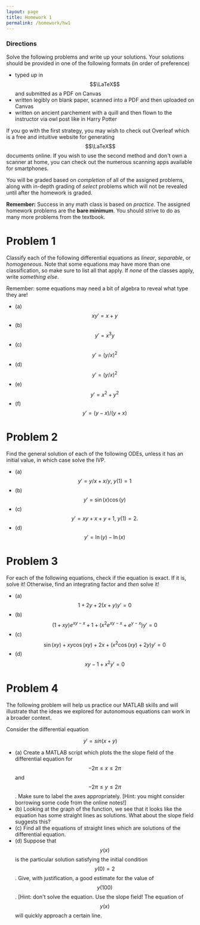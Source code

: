 ```yaml
---
layout: page
title: Homework 1
permalink: /homework/hw1
---
```


### Directions
Solve the following problems and write up your solutions.  Your solutions should be provided in one of the following formats (in order of preference)
* typed up in $$\LaTeX$$ and submitted as a PDF on Canvas
* written legibly on blank paper, scanned into a PDF and then uploaded on Canvas
* written on ancient parchement with a quill and then flown to the instructor via owl post like in Harry Potter

If you go with the first strategy, you may wish to check out Overleaf which is a free and intuitive website for generating $$\LaTeX$$ documents online.
If you wish to use the second method and don't own a scanner at home, you can check out the numerous scanning apps available for smartphones.

You will be graded based on *completion* of all of the assigned problems, along with in-depth grading of *select* problems which will not be revealed until after the homework is graded.

**Remember:** Success in any math class is based on *practice*.  The assigned homework problems are the **bare minimum**.  You should strive to do as many more problems from the textbook.

# Problem 1

Classify each of the following differential equations as *linear*, *separable*, or *homogeneous*.
Note that some equations may have more than one classification, so make sure to list all that apply.
If *none* of the classes apply, write *something else*.

Remember: some equations may need a bit of algebra to reveal what type they are!

* (a) $$xy' = x+y$$
* (b) $$y' = x^3y$$
* (c) $$y' = (y/x)^2$$
* (d) $$y' = (y/x)^2$$
* (e) $$y' = x^2 + y^2$$
* (f) $$y' = (y-x)/(y+x)$$

# Problem 2

Find the general solution of each of the following ODEs, unless it has an initial value, in which case solve the IVP.

* (a) $$y' = y/x + x/y,\ y(1) = 1$$
* (b) $$y' = \sin(x)\cos(y)$$
* (c) $$y' = xy + x + y + 1,\ y(1)=2.$$
* (d) $$y' = \ln(y) - \ln(x)$$

# Problem 3

For each of the following equations, check if the equation is exact.
If it is, solve it!
Otherwise, find an integrating factor and *then* solve it!

* (a) $$1 + 2y + 2(x+y)y' = 0$$
* (b) $$(1 + xy)e^{xy-x} + 1 + (x^2e^{xy-x} + e^{y-x})y' = 0$$
* (c) $$\sin(xy) + xy\cos(xy) + 2x + (x^2\cos(xy) + 2y)y' = 0$$
* (d) $$xy-1 + x^2y' = 0$$

# Problem 4

The following problem will help us practice our MATLAB skills and will illustrate that the ideas we explored for autonomous equations can work in a broader context.

Consider the differential equation 

$$y' = sin(x+y)$$

* (a) Create a MATLAB script which plots the the slope field of the differential equation for $$-2\pi\leq x\leq 2\pi$$ and $$-2\pi\leq y\leq 2\pi$$.  Make sure to label the axes appropriately.  [Hint: you might consider borrowing some code from the online notes!]
* (b) Looking at the graph of the function, we see that it looks like the equation has some straight lines as solutions.  What about the slope field suggests this?
* (c) Find all the equations of straight lines which are solutions of the differential equation.
* (d) Suppose that $$y(x)$$ is the particular solution satisfying the initial condition $$y(0) = 2$$.  Give, with justification, a good estimate for the value of $$y(100)$$.  [Hint: don't solve the equation.  Use the slope field!  The equation of $$y(x)$$ will quickly approach a certain line.





